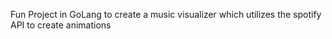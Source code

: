 Fun Project in GoLang to create a music visualizer which utilizes the spotify API to create animations
